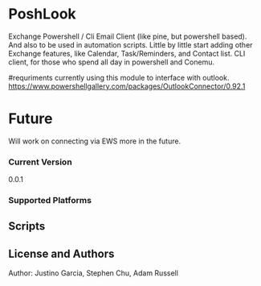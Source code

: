 # PoshLook
Exchange Powershell / Cli Email Client (like pine, but powershell based). And also to be used in automation scripts. Little by little start adding other Exchange features, like Calendar, Task/Reminders, and Contact list. CLI client, for those who spend all day in powershell and Conemu.

#requriments
currently using this module to interface with outlook. https://www.powershellgallery.com/packages/OutlookConnector/0.92.1
# Future
Will work on connecting via EWS  more in the future.
### Current Version
0.0.1

### Supported Platforms 

## Scripts 

## License and Authors 
Author:  Justino Garcia, Stephen Chu, Adam Russell 




